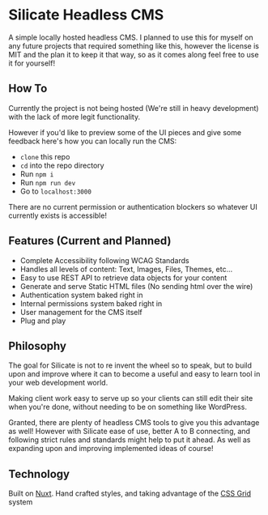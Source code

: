 # Silicate Headless CMS

A simple locally hosted headless CMS. I planned to use this for myself on any future projects that required something like this, however the license is MIT and the plan it to keep it that way, so as it comes along feel free to use it for yourself!

## How To

Currently the project is not being hosted (We're still in heavy development) with the lack of more legit functionality.

However if you'd like to preview some of the UI pieces and give some feedback here's how you can locally run the CMS:

- `clone` this repo
- `cd` into the repo directory
- Run `npm i`
- Run `npm run dev`
- Go to `localhost:3000`

There are no current permission or authentication blockers so whatever UI currently exists is accessible!

## Features (Current and Planned)

- Complete Accessibility following WCAG Standards
- Handles all levels of content: Text, Images, Files, Themes, etc...
- Easy to use REST API to retrieve data objects for your content
- Generate and serve Static HTML files (No sending html over the wire)
- Authentication system baked right in
- Internal permissions system baked right in
- User management for the CMS itself
- Plug and play

## Philosophy

The goal for Silicate is not to re invent the wheel so to speak, but to build upon and improve where it can to become a useful and easy to learn tool in your web development world. 

Making client work easy to serve up so your clients can still edit their site when you're done, without needing to be on something like WordPress.

Granted, there are plenty of headless CMS tools to give you this advantage as well! However with Silicate ease of use, better A to B connecting, and following strict rules and standards might help to put it ahead. As well as expanding upon and improving implemented ideas of course!

## Technology

Built on [Nuxt](https://nuxtjs.org/). Hand crafted styles, and taking advantage of the [CSS Grid](https://developer.mozilla.org/en-US/docs/Web/CSS/CSS_Grid_Layout) system
